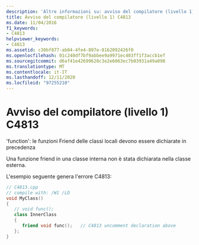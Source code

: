 ```yaml
---
description: 'Altre informazioni su: avviso del compilatore (livello 1) C4813'
title: Avviso del compilatore (livello 1) C4813
ms.date: 11/04/2016
f1_keywords:
- C4813
helpviewer_keywords:
- C4813
ms.assetid: c30bf877-ab04-4fe4-897e-8162092426f0
ms.openlocfilehash: 01c240df7bf9abbee9a9971ec403ff1f3accb1ef
ms.sourcegitcommit: d6af41e42699628c3e2e6063ec7b03931a49a098
ms.translationtype: MT
ms.contentlocale: it-IT
ms.lasthandoff: 12/11/2020
ms.locfileid: "97255210"
---
```

# <a name="compiler-warning-level-1-c4813"></a>Avviso del compilatore (livello 1) C4813

'function': le funzioni Friend delle classi locali devono essere dichiarate in precedenza

Una funzione friend in una classe interna non è stata dichiarata nella classe esterna.

L'esempio seguente genera l'errore C4813:

```cpp
// C4813.cpp
// compile with: /W1 /LD
void MyClass()
{
   // void func();
   class InnerClass
   {
      friend void func();   // C4813 uncomment declaration above
   };
}
```
